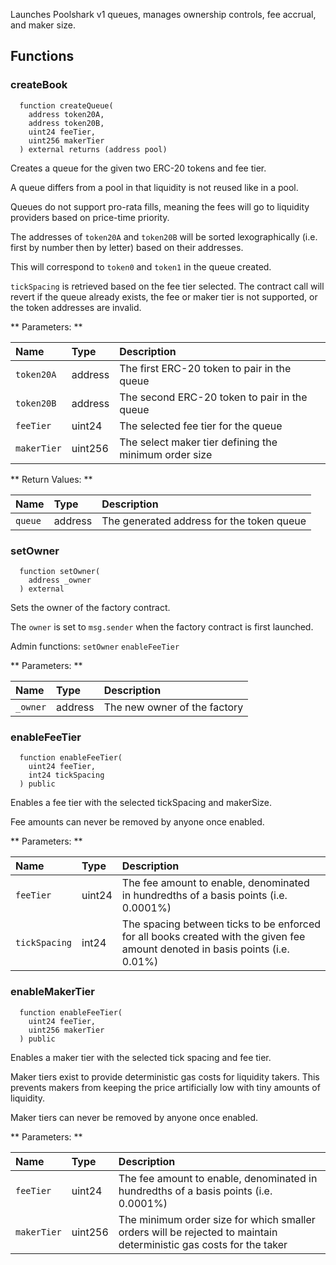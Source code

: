 Launches Poolshark v1 queues, manages ownership controls, fee accrual, and maker size. 

## Functions

### createBook

```solidity
  function createQueue(
    address token20A,
    address token20B,
    uint24 feeTier,
    uint256 makerTier
  ) external returns (address pool)
```

Creates a queue for the given two ERC-20 tokens and fee tier.

A queue differs from a pool in that liquidity is not reused like in a pool.

Queues do not support pro-rata fills, meaning the fees will go to liquidity providers based on price-time priority.

The addresses of `token20A` and `token20B` will be sorted lexographically (i.e. first by number then by letter) based on their addresses.

This will correspond to `token0` and `token1` in the queue created. 

`tickSpacing` is retrieved based on the fee tier selected. The contract call will revert if the queue already exists, the fee or maker tier is not supported, or the token addresses are invalid.

** Parameters: **

| Name     | Type    | Description                                     |
| :------- | :------ | :---------------------------------------------- |
| `token20A` | address | The first ERC-20 token to pair in the queue      |
| `token20B` | address | The second ERC-20 token to pair in the queue |
| `feeTier`      | uint24  | The selected fee tier for the queue                    |
| `makerTier`| uint256 | The select maker tier defining the minimum order size |

** Return Values: **

| Name   | Type    | Description                           |
| :----- | :------ | :------------------------------------ |
| `queue` | address | The generated address for the token queue |

### setOwner

```solidity
  function setOwner(
    address _owner
  ) external
```

Sets the owner of the factory contract.

The `owner` is set to `msg.sender` when the factory contract is first launched.

Admin functions:
`setOwner`
`enableFeeTier`

** Parameters: **

| Name     | Type    | Description                  |
| :------- | :------ | :--------------------------- |
| `_owner` | address | The new owner of the factory |

### enableFeeTier

```solidity
  function enableFeeTier(
    uint24 feeTier,
    int24 tickSpacing
  ) public
```

Enables a fee tier with the selected tickSpacing and makerSize.

Fee amounts can never be removed by anyone once enabled.

** Parameters: **

| Name          | Type   | Description                                                                              |
| :------------ | :----- | :--------------------------------------------------------------------------------------- |
| `feeTier`     | uint24 | The fee amount to enable, denominated in hundredths of a basis points (i.e. 0.0001%)                 |
| `tickSpacing` | int24  | The spacing between ticks to be enforced for all books created with the given fee amount denoted in basis points (i.e. 0.01%) |

### enableMakerTier

```solidity
  function enableFeeTier(
    uint24 feeTier,
    uint256 makerTier
  ) public
```

Enables a maker tier with the selected tick spacing and fee tier.

Maker tiers exist to provide deterministic gas costs for liquidity takers. This prevents makers from keeping the price artificially low with tiny amounts of liquidity.

Maker tiers can never be removed by anyone once enabled.

** Parameters: **

| Name          | Type   | Description                                                                              |
| :------------ | :----- | :--------------------------------------------------------------------------------------- |
| `feeTier`     | uint24 | The fee amount to enable, denominated in hundredths of a basis points (i.e. 0.0001%)                 |
| `makerTier`   | uint256| The minimum order size for which smaller orders will be rejected to maintain deterministic gas costs for the taker |

<br/><br/>
<br/><br/>